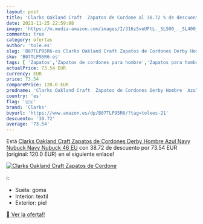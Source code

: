 ```yaml
---
layout: post
title: 'Clarks Oakland Craft  Zapatos de Cordone al 38.72 % de descuento'
date: 2021-11-25 22:59:08
image: 'https://m.media-amazon.com/images/I/316zSveUFtL._SL500_._SL400_.jpg'
comments: true
category: ofertas
author: 'tole.es'
slug: 'B07TLP95R6-es Clarks Oakland Craft Zapatos de Cordones Derby Hombre Azul...'
sku: 'B07TLP95R6-es'
tags: [ 'Zapatos','Zapatos de cordones para hombre','Zapatos para hombre','Zapatos y complementos','clarks','zapatos', ]
actualPrice: 73.54 EUR
currency: EUR
price: 73.54
comparePrice: 120.0 EUR
prodname: 'Clarks Oakland Craft  Zapatos de Cordones Derby Hombre  Azul  Navy Nubuck Navy Nubuck   46 EU'
country: 'es'
flag: '🇪🇸'
brand: 'Clarks'
buyurl: 'https://www.amazon.es/dp/B07TLP95R6/?tag=tolees-21'
descuento: '38.72'
average: '73.54'
---
```


Está [Clarks Oakland Craft  Zapatos de Cordones Derby Hombre  Azul  Navy Nubuck Navy Nubuck   46 EU](https://www.amazon.es/dp/B07TLP95R6/?tag=tolees-21) con 38.72 de descuento por 73.54 EUR (original: 120.0 EUR) en el siguiente enlace!

[![Clarks Oakland Craft  Zapatos de Cordone](https://m.media-amazon.com/images/I/316zSveUFtL._SL500_._SL400_.jpg)](https://www.amazon.es/dp/B07TLP95R6/?tag=tolees-21)

ℹ️:

- Suela: goma
- Interior: textil
- Exterior: piel

[🛒 Ver la oferta!!](https://www.amazon.es/dp/B07TLP95R6/?tag=tolees-21)
